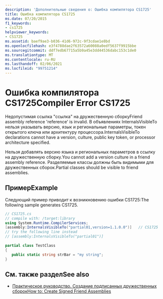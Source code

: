 ```yaml
---
description: 'Дополнительные сведения о: Ошибка компилятора CS1725'
title: Ошибка компилятора CS1725
ms.date: 07/20/2015
f1_keywords:
- cs1725
helpviewer_keywords:
- CS1725
ms.assetid: baef9ae3-b036-41d6-972c-9f3cdae1e8bd
ms.openlocfilehash: e3f4788dae2f63572a60088a0edf5637f9915bbe
ms.sourcegitcommit: ddf7edb67715a5b9a45e3dd44536dabc153c1de0
ms.translationtype: MT
ms.contentlocale: ru-RU
ms.lasthandoff: 02/06/2021
ms.locfileid: "99751214"
---
```

# <a name="compiler-error-cs1725"></a><span data-ttu-id="4f4d2-103">Ошибка компилятора CS1725</span><span class="sxs-lookup"><span data-stu-id="4f4d2-103">Compiler Error CS1725</span></span>

<span data-ttu-id="4f4d2-104">Недопустимая ссылка "ссылка" на дружественную сборку</span><span class="sxs-lookup"><span data-stu-id="4f4d2-104">Friend assembly reference 'reference' is invalid.</span></span> <span data-ttu-id="4f4d2-105">В объявлениях InternalsVisibleTo нельзя указывать версию, язык и региональные параметры, токен открытого ключа или архитектуру процессора.</span><span class="sxs-lookup"><span data-stu-id="4f4d2-105">InternalsVisibleTo declarations cannot have a version, culture, public key token, or processor architecture specified.</span></span>  
  
 <span data-ttu-id="4f4d2-106">Нельзя добавлять версию языка и региональных параметров в ссылку на дружественную сборку.</span><span class="sxs-lookup"><span data-stu-id="4f4d2-106">You cannot add a version culture in a friend assembly reference.</span></span> <span data-ttu-id="4f4d2-107">Разделяемые классы должны быть видимыми для дружественных сборок.</span><span class="sxs-lookup"><span data-stu-id="4f4d2-107">Partial classes should be visible to friend assemblies.</span></span>  
  
## <a name="example"></a><span data-ttu-id="4f4d2-108">Пример</span><span class="sxs-lookup"><span data-stu-id="4f4d2-108">Example</span></span>  

 <span data-ttu-id="4f4d2-109">Следующий пример приводит к возникновению ошибки CS1725:</span><span class="sxs-lookup"><span data-stu-id="4f4d2-109">The following sample generates CS1725.</span></span>  
  
```csharp  
// CS1725.cs  
// compile with: /target:library  
using System.Runtime.CompilerServices;  
[assembly:InternalsVisibleTo("partial01,version=1.1.0.0")]   // CS1725  
// try the following line instead  
// [assembly:InternalsVisibleTo("partial01")]  
  
partial class TestClass
{  
   public static string strBar = "my string";  
}  
```  
  
## <a name="see-also"></a><span data-ttu-id="4f4d2-110">См. также раздел</span><span class="sxs-lookup"><span data-stu-id="4f4d2-110">See also</span></span>

- [<span data-ttu-id="4f4d2-111">Практическое руководство. Создание подписанных дружественных сборок</span><span class="sxs-lookup"><span data-stu-id="4f4d2-111">How to: Create Signed Friend Assemblies</span></span>](../../standard/assembly/create-signed-friend.md)
